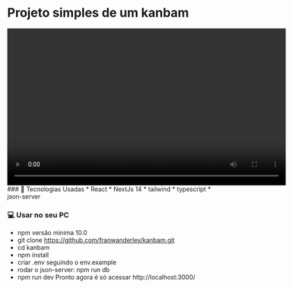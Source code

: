 # Projeto simples de um kanbam
<video width="640" height="360" autoplay>
  <source src="https://github.com/franwanderley/kanbam/blob/master/public/video/capture.webm" type="video/webm">
  Seu navegador não suporta a tag de vídeo.
</video>
### 🚀 Tecnologias Usadas
* React
* NextJs 14
* tailwind
* typescript
* json-server

### 💻 Usar no seu PC
* npm versão minima 10.0
* git clone https://github.com/franwanderley/kanbam.git
* cd kanbam
* npm install
* criar .env seguindo o env.example
* rodar o json-server: npm run db
* npm run dev Pronto agora é só acessar http://localhost:3000/